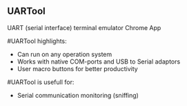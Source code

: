 ## UARTool
UART (serial interface) terminal emulator Chrome App

#UARTool  highlights:
* Can run on any operation system
* Works with native COM-ports and USB to Serial adaptors
* User macro buttons for better productivity

#UARTool is usefull for:
* Serial communication monitoring (sniffing)

